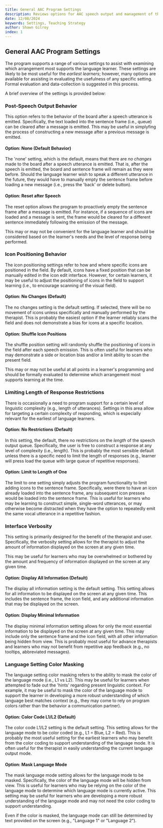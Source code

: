 ```yaml
---
title: General AAC Program Settings
description: Reviews options for AAC speech output and management of the AAC field
date: 12/08/2024
keywords: Settings, Teaching Strategy
author: Shawn Gilroy
index: 1
---
```


## General AAC Program Settings

The program supports a range of various settings to assist with examining which arrangement most supports the language learner. These settings are likely to be most useful for the _earliest learners_; however, many options are available for assisting in evaluating the usefulness of any specific setting. Formal evaluation and data-collection is suggested in this process.

A brief overview of the settings is provided below:

### Post-Speech Output Behavior

This option refers to the behavior of the board after a speech utterance is emitted. Specifically, the text loaded into the sentence frame (i.e., queue) can be cleared after a message is emitted. This may be useful in simplyfing the process of constructing a new message after a previous message is emitted.

#### Option: None (Default Behavior)

The 'none' setting, which is the default, means that there are _no changes_ made to the board after a speech utterance is emitted. That is, after the speech is emitted, the board and sentence frame will remain as they were before. Should the language learner wish to speak a different utterance in the future, they would have to manually empty the sentence frame before loading a new message (i.e., press the 'back' or delete button).

#### Option: Reset after Speech

The reset option allows the program to proactively empty the sentence frame after a message is emitted. For instance, if a sequence of icons are loaded and a message is sent, the frame would be cleared for a different sentence immediately following the emission of the message.

This may or may not be convenient for the language learner and should be considered based on the learner's needs and the level of response being performed.

### Icon Positioning Behavior

The icon positioning settings refer to how and where specific icons are positioned in the field. By default, icons have a fixed position that can be manually edited in the icon edit interface. However, for certain learners, it may be useful to adjust the positioning of icons in the field to support learning (i.e., to encourage scanning of the visual field).

#### Option: No Changes (Default)

The no changes setting is the default setting. If selected, there will be no movement of icons unless specifically and manually performed by the therapist. This is probably the easiest option if the learner reliably scans the field and does not demonstrate a bias for icons at a specific location.

#### Option: Shuffle Icon Positions

The shuffle position setting will randomly shuffle the positioning of icons in the field after each speech emission. This is often useful for learners who may demonstrate a side or location bias and/or a limit ability to scan the present field.

This may or may not be useful at all points in a learner's programming and should be formally evaluated to determine which arrangement most supports learning at the time.

### Limiting Length of Response Restrictions

There is occasionally a need to program support for a certain level of linguistic complexity (e.g., length of utterances). Settings in this area allow for targeting a certain complexity of responding, which is especially relevant for the earliest of language learners.

#### Option: No Restrictions (Default)

In this setting, the default, there no restrictions on the _length_ of the speech output queue. Specifically, the user is free to construct a response at any level of complexity (i.e., length). This is probably the most sensible default unless there is a specific need to limit the length of responses (e.g., learner will press load the queue with large queue of repetitive responses).

#### Option: Limit to Length of One

The limit to one setting simply adjusts the program functionality to limit adding icons to the sentence frame. Specifically, were there to have an icon already loaded into the sentence frame, any subsequent icon presses would be loaded into the sentence frame. This is useful for learners who may be learning to construct simple, single-word utterances, or may otherwise become distracted when they have the option to repeatedly emit the same vocal utterance in a repetitive fashion.

### Interface Verbosity

This setting is primarily designed for the benefit of the therapist and user. Specifically, the verbosity setting allows for the therapist to adjust the amount of information displayed on the screen at any given time.

This may be useful for learners who may be overwhelmed or bothered by the amount and frequency of information displayed on the screen at any given time.

#### Option: Display All Information (Default)

The display all information setting is the default setting. This setting allows for all information to be displayed on the screen at any given time. This includes the sentence frame, the icon field, and any additional information that may be displayed on the screen.

#### Option: Display Minimal Information

The display minimal information setting allows for only the most essential information to be displayed on the screen at any given time. This may include only the sentence frame and the icon field, with all other information being hidden from view. This is probably most useful for advance therapists and learners who may not benefit from repetitive app feedback (e.g., no tooltips, abbreviated messages).

### Language Setting Color Masking

The language setting color masking refers to the ability to mask the color of the language mode (i.e., L1 vs L2). This may be useful for learners when attempted to fade out the 'hints' regarding present linguistic context. For example, it may be useful to mask the color of the language mode to support the learner in developing a more robust understanding of which language best matches context (e.g., they may come to rely on program colors rather than the behavior a communication partner).

#### Option: Color Code L1/L2 (Default)

The color code L1/L2 setting is the default setting. This setting allows for the language mode to be color coded (e.g., L1 = Blue, L2 = Red). This is probably the most useful setting for the earliest learners who may benefit from the color coding to support understanding of the language mode. It is often useful for the therapist in easily understanding the current language output mode.

#### Option: Mask Language Mode

The mask language mode setting allows for the language mode to be masked. Specifically, the color of the language mode will be hidden from view. This is useful for learners who may be relying on the color of the language mode to determine which language mode is currently active. This setting may be useful for learners who are developing a more robust understanding of the language mode and may not need the color coding to support understanding.

Even if the color is masked, the language mode can still be determined by text provided on the screen (e.g., "Language 1" or "Language 2").
